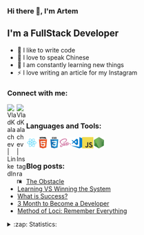 ### Hi there 👋, I'm Artem

## I'm a FullStack Developer
- 💪 I like to write code
- 🎉 I love to speak Chinese
- 🥅 I am constantly learning new things
- ⚡ I love writing an article for my Instagram

### Connect with me:

[<img align="left" alt="VladKalachev | LinkedIn" width="22px" src="https://cdn.jsdelivr.net/npm/simple-icons@v3/icons/linkedin.svg" />][linkedin]
[<img align="left" alt="VladKalachev | Instagram" width="22px" src="https://cdn.jsdelivr.net/npm/simple-icons@v3/icons/instagram.svg" />][instagram]

<br />

### Languages and Tools:

<img align="left" alt="React" width="26px" src="https://raw.githubusercontent.com/github/explore/80688e429a7d4ef2fca1e82350fe8e3517d3494d/topics/react/react.png" />
<img align="left" alt="HTML5" width="26px" src="https://raw.githubusercontent.com/github/explore/80688e429a7d4ef2fca1e82350fe8e3517d3494d/topics/html/html.png" />
<img align="left" alt="CSS3" width="26px" src="https://raw.githubusercontent.com/github/explore/80688e429a7d4ef2fca1e82350fe8e3517d3494d/topics/css/css.png" />
<img align="left" alt="Sass" width="26px" src="https://raw.githubusercontent.com/github/explore/80688e429a7d4ef2fca1e82350fe8e3517d3494d/topics/sass/sass.png" />
<img align="left" alt="Visual Studio Code" width="26px" src="https://raw.githubusercontent.com/github/explore/80688e429a7d4ef2fca1e82350fe8e3517d3494d/topics/visual-studio-code/visual-studio-code.png" />
<img align="left" alt="JavaScript" width="26px" src="https://raw.githubusercontent.com/github/explore/80688e429a7d4ef2fca1e82350fe8e3517d3494d/topics/javascript/javascript.png" />
<img align="left" alt="Node.js" width="26px" src="https://raw.githubusercontent.com/github/explore/80688e429a7d4ef2fca1e82350fe8e3517d3494d/topics/nodejs/nodejs.png" />


<br />
<br />

### Blog posts:
<!-- BLOG-POST-LIST:START -->
- [The Obstacle](https://www.instagram.com/p/CNN28phgUp9/?utm_source=ig_web_copy_link)
- [Learning VS Winning the System](https://www.instagram.com/p/CMfo8sfjiAV/?utm_source=ig_web_copy_link)
- [What is Success?](https://www.instagram.com/p/CM9HfeyjeWH/?utm_source=ig_web_copy_link)
- [3 Month to Become a Developer](https://www.instagram.com/p/CLfErtaAcIb/?utm_source=ig_web_copy_link)
- [Method of Loci: Remember Everything](https://www.instagram.com/p/CLd6Nz8A3Yv/?utm_source=ig_web_copy_link)
<!-- BLOG-POST-LIST:END -->

<details>
  <summary>:zap: Statistics:</summary>
   <img align="left" alt="codeSTACKr's GitHub Stats" src="https://github-readme-stats.vercel.app/api/top-langs/?username=VladKalachev&langs_count=8&layout=compact" />
    <br />
    <img align="left" alt="codeSTACKr's GitHub Stats" src="https://github-readme-stats.vercel.app/api?username=VladKalachev&show_icons=true" />
</details>

[linkedin]: https://www.linkedin.com/in/vlad-kalachev-ab87b312a/
[instagram]: https://www.instagram.com/art.temish/
